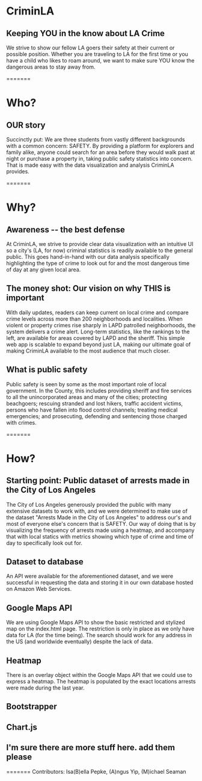 # CriminLA
## Keeping YOU in the know about LA Crime

We strive to show our fellow LA goers their safety at their current or possible position. Whether you are traveling to LA for the first time or you have a child who likes to roam around, we want to make sure YOU know the dangerous areas to stay away from.

=======
# Who?
## OUR story
Succinctly put: We are three students from vastly different backgrounds with a common concern: SAFETY. By providing a platform for explorers and family alike, anyone could search for an area before they would walk past at night or purchase a property in, taking public safety statistics into concern. That is made easy with the data visualization and analysis CriminLA provides.

=======
# Why?
## Awareness -- the best defense
At CriminLA, we strive to provide clear data visualization with an intuitive UI so a city's (LA, for now) criminal statistics is readily available to the general public. This goes hand-in-hand with our data analysis specifically highlighting the type of crime to look out for and the most dangerous time of day at any given local area.

## The money shot: Our vision on why THIS is important
With daily updates, readers can keep current on local crime and compare crime levels across more than 200 neighborhoods and localities. When violent or property crimes rise sharply in LAPD patrolled neighborhoods, the system delivers a crime alert. Long-term statistics, like the rankings to the left, are available for areas covered by LAPD and the sheriff.
This simple web app is scalable to expand beyond just LA, making our ultimate goal of making CriminLA available to the most audience that much closer.

## What is public safety
Public safety is seen by some as the most important role of local government. In the County, this includes providing sheriff and fire services to all the unincorporated areas and many of the cities; protecting beachgoers; rescuing stranded and lost hikers, traffic accident victims, persons who have fallen into flood control channels; treating medical emergencies; and prosecuting, defending and sentencing those charged with crimes.

=======
# How?
## Starting point: Public dataset of arrests made in the City of Los Angeles
The City of Los Angeles generously provided the public with many extensive datasets to work with, and we were determined to make use of the dataset "Arrests Made in the City of Los Angeles" to address our's and most of everyone else's concern that is SAFETY. Our way of doing that is by visualizing the frequency of arrests made using a heatmap, and accompany that with local statics with metrics showing which type of crime and time of day to specifically look out for.

## Dataset to database
An API were available for the aforementioned dataset, and we were successful in requesting the data and storing it in our own database hosted on Amazon Web Services.

## Google Maps API
We are using Google Maps API to show the basic restricted and stylized map on the index.html page. The restriction is only in place as we only have data for LA (for the time being). The search should work for any address in the US (and worldwide eventually) despite the lack of data.

## Heatmap
There is an overlay object within the Google Maps API that we could use to express a heatmap. The heatmap is populated by the exact locations arrests were made during the last year.

## Bootstrapper

## Chart.js

## I'm sure there are more stuff here. add them please

=======
Contributors: Isa(B)ella Pepke, (A)ngus Yip, (M)ichael Seaman
